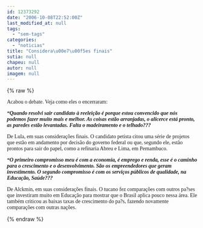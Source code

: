 ```yaml
---
id: 12373292
date: "2006-10-08T22:52:00Z"
last_modified_at: null
tags:
  - "sem-tags"
categories:
  - "noticias"
title: "Considera\u00e7\u00f5es finais"
sutia: null
chapeu: null
autor: null
imagem: null
---
```

{% raw %}
<p><P><FONT face=Verdana>Acabou o debate. Veja como eles o encerraram:</FONT></P></p>
<p><P><FONT face=Verdana><STRONG><EM>“Quando resolvi sair candidato à reeleição é porque estou convencido que nós podemos fazer muito mais e melhor. As coisas estão arranjadas, o alicerce está pronto, as paredes estão levantadas. Falta o madeiramento e o telhado???</EM></STRONG></FONT></P></p>
<p><P><FONT face=Verdana>De Lula, em suas considerações finais. O candidato petista citou uma série de projetos que estão em andamento por decisão do governo federal ou que, segundo ele, estão prontos para sair do papel, como a refinaria Abreu e Lima, em Pernambuco.</FONT></P></p>
<p><P><FONT face=Verdana><STRONG><EM>“O primeiro compromisso meu é com a economia, é emprego e renda, esse é o caminho para o crescimento e o desenvolvimento. São os empreendedores que geram investimento. O segundo compromisso é com os serviços públicos de qualidade, na Educação, Saúde???</EM></STRONG></FONT></P></p>
<p><P><FONT face=Verdana>De Alckmin, em suas considerações finais. O tucano fez comparações com outros pa?ses que investiram muito em Educação para mostrar que o Brasil aplica pouco nessa área. Ele também criticou as baixas taxas de crescimento do pa?s, fazendo novamente comparações com outras nações.</FONT></P> </p>
{% endraw %}